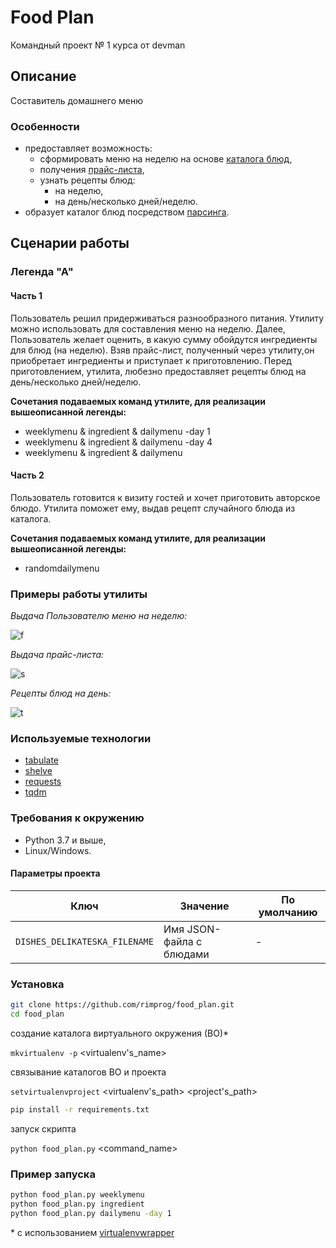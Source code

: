 # Food Plan
Командный проект № 1 курса от devman

## Описание

Составитель домашнего меню


### Особенности

* предоставляет возможность:
    - сформировать меню на неделю на основе [каталога блюд](https://github.com/rimprog/food_plan/wiki/Home/_edit),
    - получения [прайс-листа](https://github.com/rimprog/food_plan/wiki/Home/_edit),
    - узнать рецепты блюд:
        + на неделю,
        + на день/несколько дней/неделю.
* образует каталог блюд посредством [парсинга](https://github.com/rimprog/food_plan/blob/master/README_PARSER.md).


## Сценарии работы

### Легенда "А"

#### Часть 1
Пользователь решил придерживаться разнообразного питания.
Утилиту можно использовать для составления меню на неделю.
Далее, Пользователь желает оценить, в какую сумму обойдутся ингредиенты
для блюд (на неделю). Взяв прайс-лист, полученный через утилиту,он приобретает
ингредиенты и приступает к приготовлению.
Перед приготовлением, утилита, любезно предоставляет рецепты блюд на день/несколько дней/неделю.

**Сочетания подаваемых команд утилите, для реализации вышеописанной легенды:**
- weeklymenu & ingredient & dailymenu -day 1
- weeklymenu & ingredient & dailymenu -day 4
- weeklymenu & ingredient & dailymenu


#### Часть 2
Пользователь готовится к визиту гостей и хочет приготовить авторское блюдо.
Утилита поможет ему, выдав рецепт случайного блюда из каталога.

**Сочетания подаваемых команд утилите, для реализации вышеописанной легенды:**
- randomdailymenu


### Примеры работы утилиты

_Выдача Пользователю меню на неделю:_

![f](https://github.com/rimprog/food_plan/blob/I/O_examples/screenshots/dishes_a_week.JPG)

_Выдача прайc-листа:_

![s](https://github.com/rimprog/food_plan/blob/I/O_examples/screenshots/price_list_a_week.JPG)

_Рецепты блюд на день:_

![t](https://github.com/rimprog/food_plan/blob/I/O_examples/screenshots/dishes_a_day.JPG)


### Используемые технологии

* [tabulate](https://pypi.org/project/tabulate/)
* [shelve](https://docs.python.org/3/library/shelve.html)
* [requests](https://docs.python-requests.org/en/master/)
* [tqdm](https://pypi.org/project/tqdm/)


### Требования к окружению

* Python 3.7 и выше,
* Linux/Windows.


#### Параметры проекта

|       Ключ        |     Значение     |   По умолчанию   |
|-------------------|------------------|------------------|
|`DISHES_DELIKATESKA_FILENAME`| Имя JSON-файла с блюдами | - |


### Установка

```bash
git clone https://github.com/rimprog/food_plan.git
cd food_plan
```
создание каталога виртуального окружения (ВО)*

`mkvirtualenv -p` <path> <virtualenv's_name>

связывание каталогов ВО и проекта

`setvirtualenvproject` <virtualenv's_path> <project's_path>
```bash
pip install -r requirements.txt
```
запуск скрипта

`python food_plan.py` <command_name>


### Пример запуска

```bash
python food_plan.py weeklymenu
python food_plan.py ingredient
python food_plan.py dailymenu -day 1
```





\* с использованием [virtualenvwrapper](https://virtualenvwrapper.readthedocs.io/en/latest/index.html)
